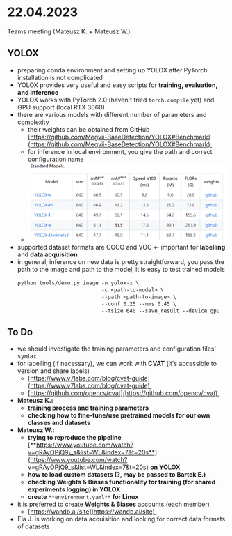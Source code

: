 # 22.04.2023
Teams meeting (Mateusz K. + Mateusz W.)  

YOLOX
-----

*   preparing conda environment and setting up YOLOX after PyTorch installation is not complicated
*   YOLOX provides very useful and easy scripts for **training, evaluation, and inference**
*   YOLOX works with PyTorch 2.0 (haven't tried `torch.compile` yet) and GPU support (local RTX 3060)
*   there are various models with different number of parameters and complexity 
    *   their weights can be obtained from GitHub [https://github.com/Megvii-BaseDetection/YOLOX#Benchmark](https://github.com/Megvii-BaseDetection/YOLOX#Benchmark) 
    *   for inference in local environment, you give the path and correct configuration name 
    *   ![](22.04.2023/image.png)
*   supported dataset formats are COCO and VOC ← important for **labelling** and **data acquisition**
*   in general, inference on new data is pretty straightforward, you pass the path to the image and path to the model, it is easy to test trained models
     ```
     python tools/demo.py image -n yolox-x \
     					  	 	-c <path-to-model> \ 
     					  		--path <path-to-image> \
     					  		--conf 0.25 --nms 0.45 \
     					  		--tsize 640 --save_result --device gpu
     ```

To Do
-----

*   we should investigate the training parameters and configuration files' syntax
*   for labelling (if necessary), we can work with **CVAT** (it's accessible to version and share labels) 
    *   [https://www.v7labs.com/blog/cvat-guide](https://www.v7labs.com/blog/cvat-guide) 
    *   [https://github.com/opencv/cvat](https://github.com/opencv/cvat) 
*   **Mateusz K.:** 
    *   **training process and training parameters**
    *   **checking how to fine-tune/use pretrained models for our own classes and datasets**
*   **Mateusz W.:**
    *   **trying to reproduce the pipeline** [**https://www.youtube.com/watch?v=gRAyOPjQ9\_s&list=WL&index=7&t=20s**](https://www.youtube.com/watch?v=gRAyOPjQ9_s&list=WL&index=7&t=20s) **on YOLOX**
    *   **how to load custom datasets (?, may be passed to Bartek E.)**
    *   **checking Weights & Biases functionality for training (for shared experiments logging) in YOLOX**
    *   **create** `**environment.yaml**` **for Linux**
*   it is preferred to create **Weights & Biases** accounts (each member)
    *   [https://wandb.ai/site](https://wandb.ai/site) 
*   Ela J. is working on data acquisition and looking for correct data formats of datasets
